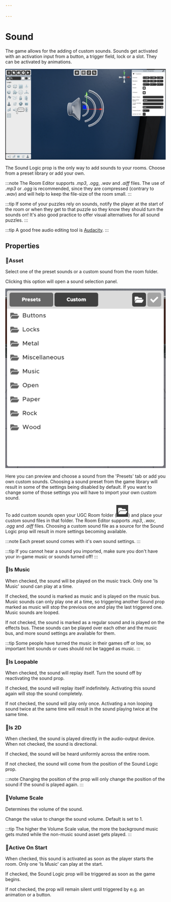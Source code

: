 ```yaml
---

---
```


# Sound

The game allows for the adding of custom sounds. Sounds get activated with an activation input from a button, a trigger field, lock or a slot. They can be activated by animations.

![Sound Selector](./img/Sound-Selector.png)

The Sound Logic prop is the only way to add sounds to your rooms. Choose from a preset library or add your own. 

:::note
The Room Editor supports <i>.mp3</i>, <i>.ogg</i>, <i>.wav</i> and <i>.aiff</i> files. The use of <i>.mp3</i> or <i>.ogg</i> is recommended, since they are compressed (contrary to <i>.wav</i>) and will help to keep the file-size of the room small.
:::

:::tip
If some of your puzzles rely on sounds, notify the player at the start of the room or when they get to that puzzle so they know they should turn the sounds on! It's also good practice to offer visual alternatives for all sound puzzles.
:::

:::tip
A good free audio editing tool is [Audacity](https://www.audacityteam.org).
:::


## Properties

### :small_orange_diamond:Asset
<div className="highlight-div">
	Select one of the preset sounds or a custom sound from the room folder.
</div>

Clicking this option will open a sound selection panel.

![Sound Selection Panel](./img/soundPanel.png) 

Here you can preview and choose a sound from the 'Presets' tab or add you own custom sounds. Choosing a sound preset from the game library will result in some of the settings being disabled by default. If you want to change some of those settings you will have to import your own custom sound.

To add custom sounds open your UGC Room folder (![Open UGC Room Folder](./img/openFolder.png)) and place your custom sound files in that folder. The Room Editor supports <i>.mp3</i>, <i>.wav</i>, <i>.ogg</i> and <i>.aiff</i> files. Choosing a custom sound file as a source for the Sound Logic prop will result in more settings becoming available.

:::note
Each preset sound comes with it's own sound settings.
:::

:::tip
If you cannot hear a sound you imported, make sure you don't have your in-game music or sounds turned off!
:::

### :small_orange_diamond:Is Music
<div className="highlight-div">
	When checked, the sound will be played on the music track. Only one 'Is Music' sound can play at a time.
</div>

If checked, the sound is marked as music and is played on the music bus. Music sounds can only play one at a time, so triggering another Sound prop marked as music will stop the previous one and play the last triggered one. Music sounds are looped.

If not checked, the sound is marked as a regular sound and is played on the effects bus. These sounds can be played over each other and the music bus, and more sound settings are available for them.

:::tip
Some people have turned the music in their games off or low, so important hint sounds or cues should not be tagged as music.
:::

### :small_orange_diamond:Is Loopable
<div className="highlight-div">
	When checked, the sound will replay itself. Turn the sound off by reactivating the sound prop.
</div>

If checked, the sound will replay itself indefinitely. Activating this sound again will stop the sound completely.

If not checked, the sound will play only once. Activating a non looping sound twice at the same time will result in the sound playing twice at the same time.

### :small_orange_diamond:Is 2D
<div className="highlight-div">
	When checked, the sound is played directly in the audio-output device. When not checked, the sound is directional.
</div>

If checked, the sound will be heard uniformly across the entire room.

If not checked, the sound will come from the position of the Sound Logic prop.

:::note
Changing the position of the prop will only change the position of the sound if the sound is played again.
:::

### :small_orange_diamond:Volume Scale
<div className="highlight-div">
	Determines the volume of the sound.
</div>

Change the value to change the sound volume. Default is set to 1.

:::tip
The higher the Volume Scale value, the more the background music gets muted while the non-music sound asset gets played.
:::

### :small_orange_diamond:Active On Start
<div className="highlight-div">
	When checked, this sound is activated as soon as the player starts the room. Only one 'Is Music' can play at the start.
</div>

If checked, the Sound Logic prop will be triggered as soon as the game begins.

If not checked, the prop will remain silent until triggered by e.g. an animation or a button.

